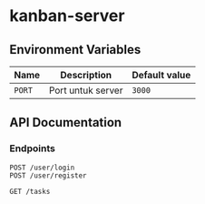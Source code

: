 # kanban-server
## Environment Variables
|Name|Description|Default value
|-|-|-|
|`PORT`|Port untuk server|`3000`|


## API Documentation

### Endpoints
```
POST /user/login
POST /user/register

GET /tasks

```
